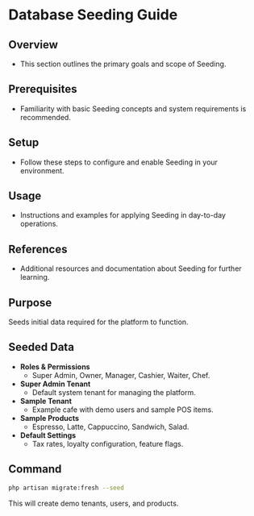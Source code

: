 # Database Seeding Guide

## Overview
- This section outlines the primary goals and scope of Seeding.

## Prerequisites
- Familiarity with basic Seeding concepts and system requirements is recommended.

## Setup
- Follow these steps to configure and enable Seeding in your environment.

## Usage
- Instructions and examples for applying Seeding in day-to-day operations.

## References
- Additional resources and documentation about Seeding for further learning.


## Purpose
Seeds initial data required for the platform to function.

## Seeded Data
- **Roles & Permissions**
  - Super Admin, Owner, Manager, Cashier, Waiter, Chef.
- **Super Admin Tenant**
  - Default system tenant for managing the platform.
- **Sample Tenant**
  - Example cafe with demo users and sample POS items.
- **Sample Products**
  - Espresso, Latte, Cappuccino, Sandwich, Salad.
- **Default Settings**
  - Tax rates, loyalty configuration, feature flags.

## Command
```bash
php artisan migrate:fresh --seed
```

This will create demo tenants, users, and products.
